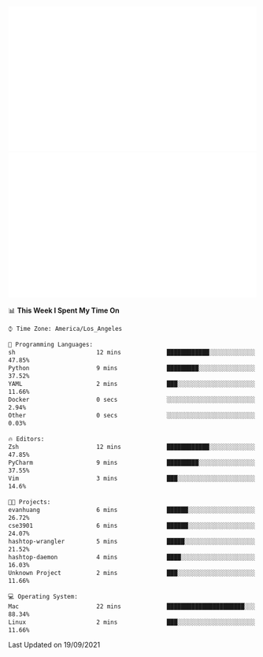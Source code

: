 <a href="https://github.com/jstrieb/github-stats">
 
![](https://github.com/evanhuang117/github-stats/blob/master/generated/overview.svg)
![](https://github.com/evanhuang117/github-stats/blob/master/generated/languages.svg)

</a>

<!--START_SECTION:waka-->
📊 **This Week I Spent My Time On** 

```text
⌚︎ Time Zone: America/Los_Angeles

💬 Programming Languages: 
sh                       12 mins             ████████████░░░░░░░░░░░░░   47.85% 
Python                   9 mins              █████████░░░░░░░░░░░░░░░░   37.52% 
YAML                     2 mins              ███░░░░░░░░░░░░░░░░░░░░░░   11.66% 
Docker                   0 secs              ░░░░░░░░░░░░░░░░░░░░░░░░░   2.94% 
Other                    0 secs              ░░░░░░░░░░░░░░░░░░░░░░░░░   0.03%

🔥 Editors: 
Zsh                      12 mins             ████████████░░░░░░░░░░░░░   47.85% 
PyCharm                  9 mins              █████████░░░░░░░░░░░░░░░░   37.55% 
Vim                      3 mins              ███░░░░░░░░░░░░░░░░░░░░░░   14.6%

🐱‍💻 Projects: 
evanhuang                6 mins              ██████░░░░░░░░░░░░░░░░░░░   26.72% 
cse3901                  6 mins              ██████░░░░░░░░░░░░░░░░░░░   24.07% 
hashtop-wrangler         5 mins              █████░░░░░░░░░░░░░░░░░░░░   21.52% 
hashtop-daemon           4 mins              ████░░░░░░░░░░░░░░░░░░░░░   16.03% 
Unknown Project          2 mins              ███░░░░░░░░░░░░░░░░░░░░░░   11.66%

💻 Operating System: 
Mac                      22 mins             ██████████████████████░░░   88.34% 
Linux                    2 mins              ███░░░░░░░░░░░░░░░░░░░░░░   11.66%

```


 Last Updated on 19/09/2021
<!--END_SECTION:waka-->
